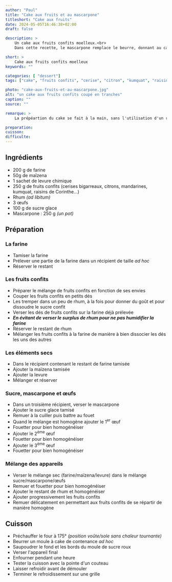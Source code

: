 ```yaml
---
author: "Paul"
title: "Cake aux fruits et au mascarpone"
titleshort: "Cake aux fruits"
date: 2024-05-05T16:46:38+02:00
draft: false

description: >
    Un cake aux fruits confits moelleux.<br>
    Dans cette recette, le mascarpone remplace le beurre, donnant au cake douceur et rondeur.

short: >
    Cake aux fruits confits moelleux
keywords: ""

categories: [ "dessert"]
tags: ["cake", "fruits confits", "cerise", "citron", "kumquat", "raisins secs", "corinthe", "rhum", "mascarpone", "oeufs", "farine", "maizena" ]

photo: "cake-aux-fruits-et-au-mascarpone.jpg"
alt: "un cake aux fruits confits coupé en tranches"
caption: ""
source: "" 

remarque: >
    La prépéartion du cake se fait à la main, sans l'utilisation d'un robot

preparation: 
cuisson: 
difficulte:
---
```



## Ingrédients
- 200 g de farine
- 50g de maîzena
- 1 sachet de levure chimique
- 250 g de fruits confits (cerises bigarreaux, citrons, mandarines, kumquat, raisins de Corinthe...)
- Rhum *(ad libitum)*
- 3 &oelig;ufs
- 100 g de sucre glace
- Mascarpone : 250 g *(un pot)*
## Préparation
### La farine
- Tamiser la farine
- Prélever une partie de la farine dans un récipient de taille *ad hoc*
- Réserver le restant
### Les fruits confits
- Préparer le mélange de fruits confits en fonction de ses envies
- Couper les fruits confits en petits dés
- Les tremper dans un peu de rhum, à la fois pour donner du goût et pour dissoudre le sucre confit
- Verser les dés de fruits confits sur la farine déjà prélevée
- ***En évitant de verser le surplus de rhum pour ne pas humidifier la farine***
- Réserver le restant de rhum
- Mélanger les fruits confits à la farine de manière à bien dissocier les dés les uns des autres
### Les éléments secs
- Dans le récipient contenant le restant de farine tamisée
- Ajouter la maïzena tamisée
- Ajouter la levure
- Mélanger et réserver
### Sucre, mascarpone et &oelig;ufs
- Dans un troisième récipient, verser le mascarpone
- Ajouter le sucre glace tamisé
- Remuer à la cuiller puis battre au fouet
- Quand le mélange est homogène ajouter le 1<sup>er</sup> &oelig;uf
- Fouetter pour bien homogénéiser
- Ajouter le 2<sup>ème</sup> &oelig;uf
- Fouetter pour bien homogénéiser
- Ajouter le 3<sup>ème</sup> &oelig;uf
- Fouetter pour bien homogénéiser
### Mélange des appareils
- Verser le mélange sec (farine/maïzena/levure) dans le mélange sucre/mascarpone/&oelig;ufs
- Remuer et fouetter pour bien homogénéiser
- Ajouter le restant de rhum et homogénéiser
- Ajouter progressivement les fruits confits 
- Remuer délicatement en permettant aux fruits confits de se répartir de manière homogène
## Cuisson
- Préchauffer le four à 175° *(position voûte/sole sans chaleur tournante)*
- Beurrer un moule à cake de contenance *ad hoc*
- Saupoudrer le fond et les bords du moule de sucre roux
- Verser l'appareil final
- Enfourner pendant une heure
- Tester la cuisson avec la pointe d'un couteau
- Laisser refroidir avant de démouler
- Terminer le refroidissement sur une grille